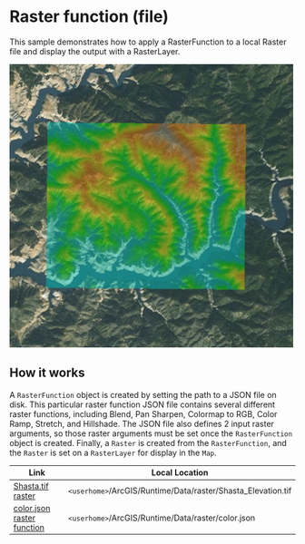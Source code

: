 # Raster function (file)

This sample demonstrates how to apply a RasterFunction to a local Raster
file and display the output with a RasterLayer.

![](screenshot.png)

## How it works

A `RasterFunction` object is created by setting the path to a JSON file
on disk. This particular raster function JSON file contains several
different raster functions, including Blend, Pan Sharpen, Colormap to
RGB, Color Ramp, Stretch, and Hillshade. The JSON file also defines 2
input raster arguments, so those raster arguments must be set once the
`RasterFunction` object is created. Finally, a `Raster` is created from
the `RasterFunction`, and the `Raster` is set on a `RasterLayer` for
display in the `Map`.

| Link                                                                                                    | Local Location                                                |
| ------------------------------------------------------------------------------------------------------- | ------------------------------------------------------------- |
| [Shasta.tif raster](https://www.arcgis.com/home/item.html?id=b051f5c3e01048f3bf11c59b41507896)          | `<userhome>`/ArcGIS/Runtime/Data/raster/Shasta\_Elevation.tif |
| [color.json raster function](https://www.arcgis.com/home/item.html?id=5356dbf91788474493467519e268cf87) | `<userhome>`/ArcGIS/Runtime/Data/raster/color.json            |
